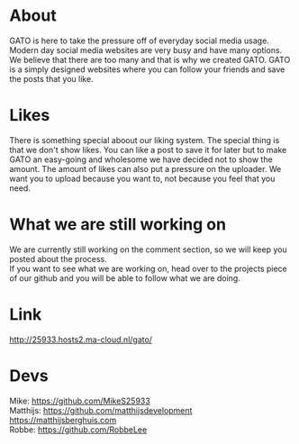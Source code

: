 # About
GATO is here to take the pressure off of everyday social media usage. Modern day social media websites are very busy and have many options. We believe that there are too many and that is why we created GATO. GATO is a simply designed websites where you can follow your friends and save the posts that you like.

# Likes
There is something special aboout our liking system. The special thing is that we don't show likes. You can like a post to save it for later but to make GATO an easy-going and wholesome we have decided not to show the amount. The amount of likes can also put a pressure on the uploader. We want you to upload because you want to, not because you feel that you need.

# What we are still working on
We are currently still working on the comment section, so we will keep you posted about the process. <br>
If you want to see what we are working on, head over to the projects piece of our github and you will be able to follow what we are doing.

# Link
http://25933.hosts2.ma-cloud.nl/gato/

# Devs
Mike: https://github.com/MikeS25933 <br>
Matthijs: https://github.com/matthijsdevelopment https://matthijsberghuis.com <br>
Robbe: https://github.com/RobbeLee 
